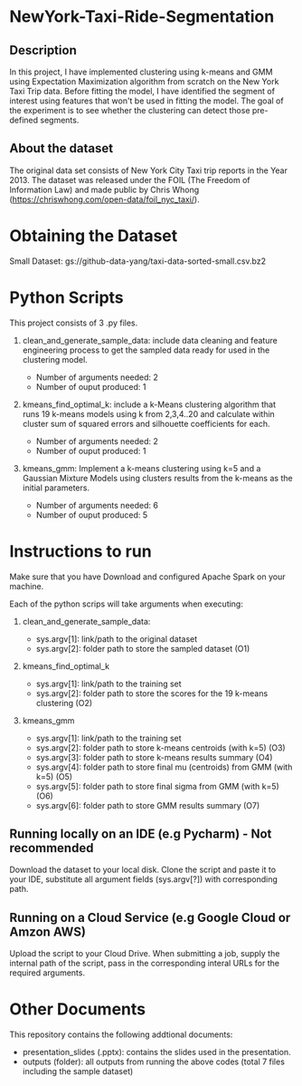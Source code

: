 # NewYork-Taxi-Ride-Segmentation


## Description

In this project, I have implemented clustering using k-means and GMM using Expectation Maximization algorithm from scratch on the New York Taxi Trip data. Before fitting the model, I have identified the segment of interest using features that won't be used in fitting the model. The goal of the experiment is to see whether the clustering can detect those pre-defined segments. 


## About the dataset

The original data set consists of New York City Taxi trip reports in the Year 2013. The dataset was released under the FOIL (The Freedom of Information Law) and made public by Chris Whong (https://chriswhong.com/open-data/foil_nyc_taxi/).


# Obtaining the Dataset

Small Dataset: 
gs://github-data-yang/taxi-data-sorted-small.csv.bz2


# Python Scripts

This project consists of 3 .py files. 

1. clean_and_generate_sample_data: include data cleaning and feature engineering process to get the sampled data ready for used in the clustering model.  
    
    - Number of arguments needed: 2
    - Number of ouput produced: 1

2. kmeans_find_optimal_k: include a k-Means clustering algorithm that runs 19 k-means models using k from 2,3,4..20 and calculate within cluster sum of       squared errors and silhouette coefficients for each. 
    
    - Number of arguments needed: 2
    - Number of ouput produced: 1


3. kmeans_gmm: Implement a k-means clustering using k=5 and a Gaussian Mixture Models using clusters results from the k-means as the initial parameters.

    - Number of arguments needed: 6
    - Number of ouput produced: 5


# Instructions to run

Make sure that you have Download and configured Apache Spark on your machine. 

Each of the python scrips will take arguments when executing:

 1. clean_and_generate_sample_data:
 
     - sys.argv[1]: link/path to the original dataset
     - sys.argv[2]: folder path to store the sampled dataset (O1)
     
 2. kmeans_find_optimal_k
     
     - sys.argv[1]: link/path to the training set
     - sys.argv[2]: folder path to store the scores for the 19 k-means clustering (O2)
 
 
 3. kmeans_gmm
     
     -  sys.argv[1]: link/path to the training set
     -  sys.argv[2]: folder path to store k-means centroids (with k=5) (O3)
     -  sys.argv[3]: folder path to store k-means results summary (O4)
     -  sys.argv[4]: folder path to store final mu (centroids) from GMM (with k=5) (O5)
     -  sys.argv[5]: folder path to store final sigma from GMM (with k=5) (O6)
     -  sys.argv[6]: folder path to store GMM results summary (O7)
     

## Running locally on an IDE (e.g Pycharm) - Not recommended
Download the dataset to your local disk. Clone the script and paste it to your IDE, substitute all argument fields (sys.argv[?]) with corresponding path.

## Running on a Cloud Service (e.g Google Cloud or Amzon AWS)
Upload the script to your Cloud Drive. When submitting a job, supply the internal path of the script, pass in the corresponding interal URLs for the required arguments. 

# Other Documents

This repository contains the following addtional documents: 

- presentation_slides (.pptx): contains the slides used in the presentation. 
- outputs (folder): all outputs from running the above codes (total 7 files including the sample dataset)
